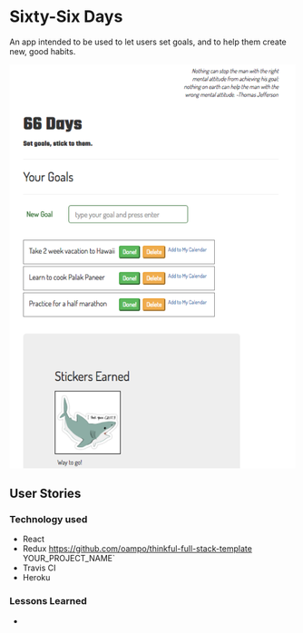 # Sixty-Six Days

An app intended to be used to let users set goals, and to help them create new, good habits.

![screenshot](/Sixty-Six-Days_ScreenShot.png?raw=true "Sixty-Six Days")

## User Stories

### Technology used

* React
* Redux https://github.com/oampo/thinkful-full-stack-template YOUR_PROJECT_NAME`
* Travis CI
* Heroku

### Lessons Learned

*

